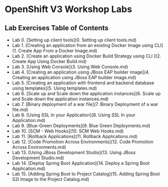 # OpenShift V3 Workshop Labs

## Lab Exercises Table of Contents
* Lab 0. [Setting up client tools](0. Setting up client tools.md)
* Lab 1. [Creating an application from an existing Docker Image using CLI](1. Create App From a Docker Image.md)
* Lab 2. [Create an application using Docker Build Strategy using CLI ](2. Create App Using Docker Build.md)
* Lab 3. [Using Web Console](3. Using Web Console.md)
* Lab 4. [Creating an application using JBoss EAP builder image](4. Creating an application using JBoss EAP builder image.md)
* Lab 5. [Creating an application with frontend and backend database using templates](5. Using templates.md)
* Lab 6. [Scale up and Scale down the application instances](6. Scale up and Scale down the application instances.md)
* Lab 7. [Binary deployment of a war file](7. Binary Deployment of a war file.md)
* Lab 8. [Using SSL In your Application](8. Using SSL In your Application.md)
* Lab 9. [Blue-Green Deployments](9. Blue Green Deployments.md)
* Lab 10. [SCM - Web Hooks](10. SCM Web Hooks.md)
* Lab 11.  [Rollback Applications](11. Rollback Applications.md)
* Lab 12.  [Code Promotion Across Environments](12. Code Promotion Across Environments.md)
* Lab 13.  [Using JBoss Development Studio](13. Using JBoss Development Studio.md)
* Lab 14. [Deploy Spring Boot Application](14. Deploy a Spring Boot Application.md)
* Lab 15. [Adding Spring Boot to Project Catalog](15. Adding Spring Boot S2I Image to the Project Catalog.md)

